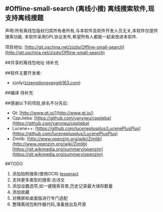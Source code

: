 #Offline-small-search  (离线小搜)
离线搜索软件,现支持离线搜题
------------
声明:所有离线包版权归其所有者所有,与本软件及软件开发人员无关,本软件仅提供搜索功能.
本软件采用GPL协议发布,希望所有人都能一起来改进本软件.

项目地址: [http://git.oschina.net/zjzdy/Offline-small-search](http://git.oschina.net/zjzdy/Offline-small-search)

##共享的离线包地址
待补充

##软件主要开发者:
* zjzdy(zjzengdongyang@163.com)

##编译
待补充

##感谢以下的项目,排名不分先后:
* Qt: [http://www.qt.io/](http://www.qt.io/)
* CppJieba: [https://github.com/yanyiwu/cppjieba](https://github.com/yanyiwu/cppjieba)
* Lucene++: [https://github.com/luceneplusplus/LucenePlusPlus](https://github.com/luceneplusplus/LucenePlusPlus)
* Zimlib: [http://www.openzim.org/wiki/Zimlib](http://www.openzim.org/wiki/Zimlib) [https://git.wikimedia.org/summary/openzim](https://git.wikimedia.org/summary/openzim)

##TODO
1. 添加拍照搜索(使用OCR) [tesseract](https://github.com/tesseract-ocr/tesseract)
2. 支持更多类型的搜索:古诗文
3. 添加设置选项,如一键搜索背景,历史记录最大储存数量
4. 添加收藏
5. 对横屏和桌面版进行专门适配
6. 整理离线包制作器代码,准备放出及开源